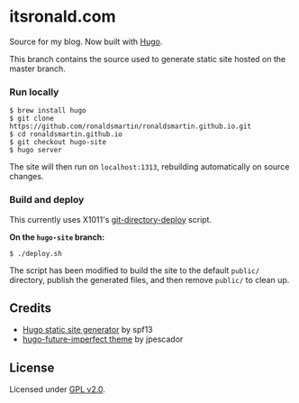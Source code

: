 # itsronald.com

Source for my blog. Now built with [Hugo](https://gohugo.io/).

This branch contains the source used to generate static site hosted on the master branch.

### Run locally

    $ brew install hugo
    $ git clone https://github.com/ronaldsmartin/ronaldsmartin.github.io.git
    $ cd ronaldsmartin.github.io
    $ git checkout hugo-site
    $ hugo server
  
The site will then run on `localhost:1313`, rebuilding automatically on source changes.

### Build and deploy

This currently uses X1011's [git-directory-deploy](https://github.com/X1011/git-directory-deploy) script.

**On the `hugo-site` branch:**

    $ ./deploy.sh
  
The script has been modified to build the site to the default `public/` directory, publish the generated files, and then remove `public/` to clean up.

## Credits

* [Hugo static site generator](https://github.com/spf13/hugo) by spf13
* [hugo-future-imperfect theme](https://github.com/jpescador/hugo-future-imperfect) by jpescador

## License

Licensed under [GPL v2.0](https://github.com/ronaldsmartin/ronaldsmartin.github.io/blob/hugo-site/static/LICENSE).
